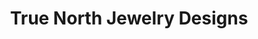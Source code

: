 ---
title: "True North Jewelry Designs"
url: /breckenridge/true-north-jewelry-designs/
shop: jewelry
---